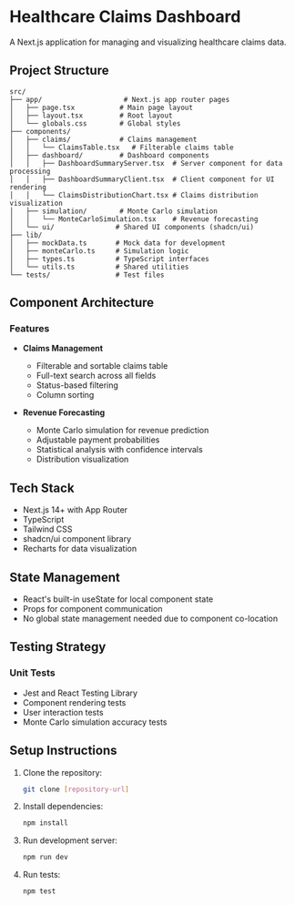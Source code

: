 # Healthcare Claims Dashboard

A Next.js application for managing and visualizing healthcare claims data.

## Project Structure

```
src/
├── app/                    # Next.js app router pages
│   ├── page.tsx           # Main page layout
│   ├── layout.tsx         # Root layout
│   └── globals.css        # Global styles
├── components/            
│   ├── claims/            # Claims management
│   │   └── ClaimsTable.tsx   # Filterable claims table
│   ├── dashboard/         # Dashboard components
│   │   ├── DashboardSummaryServer.tsx  # Server component for data processing
│   │   ├── DashboardSummaryClient.tsx  # Client component for UI rendering
│   │   └── ClaimsDistributionChart.tsx # Claims distribution visualization
│   ├── simulation/        # Monte Carlo simulation
│   │   └── MonteCarloSimulation.tsx    # Revenue forecasting
│   └── ui/               # Shared UI components (shadcn/ui)
├── lib/                   
│   ├── mockData.ts       # Mock data for development
│   ├── monteCarlo.ts     # Simulation logic
│   ├── types.ts          # TypeScript interfaces
│   └── utils.ts          # Shared utilities
└── tests/                # Test files
```

## Component Architecture

### Features

- **Claims Management**
  - Filterable and sortable claims table
  - Full-text search across all fields
  - Status-based filtering
  - Column sorting

- **Revenue Forecasting**
  - Monte Carlo simulation for revenue prediction
  - Adjustable payment probabilities
  - Statistical analysis with confidence intervals
  - Distribution visualization

## Tech Stack

- Next.js 14+ with App Router
- TypeScript
- Tailwind CSS
- shadcn/ui component library
- Recharts for data visualization

## State Management

- React's built-in useState for local component state
- Props for component communication
- No global state management needed due to component co-location

## Testing Strategy

### Unit Tests
- Jest and React Testing Library
- Component rendering tests
- User interaction tests
- Monte Carlo simulation accuracy tests

## Setup Instructions

1. Clone the repository:
   ```bash
   git clone [repository-url]
   ```

2. Install dependencies:
   ```bash
   npm install
   ```

3. Run development server:
   ```bash
   npm run dev
   ```

4. Run tests:
   ```bash
   npm test
   ```
